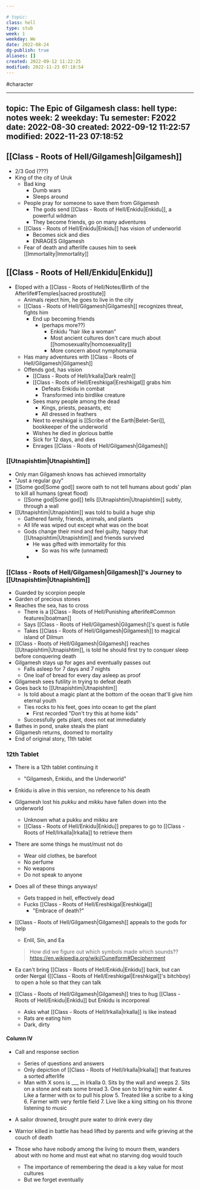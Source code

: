 ---
# topic: 
class: hell
type: stub
week: 1
weekday: We
date: 2022-08-24
dg-publish: true
aliases: []
created: 2022-09-12 11:22:25
modified: 2022-11-23 07:18:54
---
#character 


<div class="transclusion internal-embed is-loaded"><div class="markdown-embed">



---
topic: The Epic of Gilgamesh
class: hell
type: notes
week: 2
weekday: Tu
semester: F2022
date: 2022-08-30
created: 2022-09-12 11:22:57
modified: 2022-11-23 07:18:52
---




## [[Class - Roots of Hell/Gilgamesh\|Gilgamesh]]
- 2/3 God (???)
- King of the city of Uruk
	- Bad king
		- Dumb wars
		- Sleeps around
	- People pray for someone to save them from Gilgamesh
		- The gods send [[Class - Roots of Hell/Enkidu\|Enkidu]], a powerful wildman
		- They become friends, go on many adventures
	- [[Class - Roots of Hell/Enkidu\|Enkidu]] has vision of underworld
		- Becomes sick and dies
		- ENRAGES Gilgamesh
	- Fear of death and afterlife causes him to seek [[Immortality\|Immortality]]

## [[Class - Roots of Hell/Enkidu\|Enkidu]]
- Eloped with a [[Class - Roots of Hell/Notes/Birth of the Afterlife#Temples\|sacred prostitute]]
	- Animals reject him, he goes to live in the city
	- [[Class - Roots of Hell/Gilgamesh\|Gilgamesh]] recognizes threat, fights him
		- End up becoming friends
			- (perhaps more??)
				- Enkidu "hair like a woman"
				- Most ancient cultures don't care much about [[homosexuality\|homosexuality]]
				- More concern about nymphomania
	- Has many adventures with [[Class - Roots of Hell/Gilgamesh\|Gilgamesh]]
	- Offends god, has vision
		- [[Class - Roots of Hell/Irkalla\|Dark realm]]
		- [[Class - Roots of Hell/Ereshkigal\|Ereshkigal]] grabs him
			- Defeats Enkidu in combat
			- Transformed into birdlike creature
		- Sees many people among the dead
			- Kings, priests, peasants, etc
			- All dressed in feathers
		- Next to ereshkigal is [[Scribe of the Earth\|Belet-Seri]], bookkeeper of the underworld
		- Wishes he died in glorious battle
		- Sick for 12 days, and dies
		- Enrages [[Class - Roots of Hell/Gilgamesh\|Gilgamesh]]




### [[Utnapishtim\|Utnapishtim]]
- Only man Gilgamesh knows has achieved immortality
- "Just a regular guy"
- [[Some god\|Some god]] swore oath to not tell humans about gods' plan to kill all humans (great flood)
	- [[Some god\|Some god]] tells [[Utnapishtim\|Utnapishtim]] subtly, through a wall
- [[Utnapishtim\|Utnapishtim]] was told to build a huge ship
	- Gathered family, friends, animals, and plants
	- All life was wiped out except what was on the boat
	- Gods change their mind and feel guilty, happy that [[Utnapishtim\|Utnapishtim]] and friends survived
		- He was gifted with immortality for this
			- So was his wife (unnamed)
		- 


### [[Class - Roots of Hell/Gilgamesh\|Gilgamesh]]'s Journey to [[Utnapishtim\|Utnapishtim]]
- Guarded by scorpion people
- Garden of precious stones
- Reaches the sea, has to cross
	- There is a [[Class - Roots of Hell/Punishing afterlife#Common features\|boatman]]
	- Says [[Class - Roots of Hell/Gilgamesh\|Gilgamesh]]'s quest is futile
	- Takes [[Class - Roots of Hell/Gilgamesh\|Gilgamesh]] to magical island of Dilmun
- [[Class - Roots of Hell/Gilgamesh\|Gilgamesh]] reaches [[Utnapishtim\|Utnapishtim]], is told he should first try to conquer sleep before conquering death
- Gilgamesh stays up for ages and eventually passes out
	- Falls asleep for 7 days and 7 nights
	- One loaf of bread for every day asleep as proof
- Gilgamesh sees futility in trying to defeat death
- Goes back to [[Utnapishtim\|Utnapishtim]]
	- Is told about a magic plant at the bottom of the ocean that'll give him eternal youth
	- Ties rocks to his feet, goes into ocean to get the plant
		- First recorded "Don't try this at home kids"
	- Successfully gets plant, does not eat immediately
- Bathes in pond, snake steals the plant
- Gilgamesh returns, doomed to mortality
- End of original story, 11th tablet

### 12th Tablet

- There is a 12th tablet continuing it
	- "Gilgamesh, Enkidu, and the Underworld"
- Enkidu is alive in this version, no reference to his death
- Gilgamesh lost his *pukku* and *mikku* have fallen down into the underworld
	- Unknown what a pukku and mikku are
	- [[Class - Roots of Hell/Enkidu\|Enkidu]] prepares to go to [[Class - Roots of Hell/Irkalla\|Irkalla]] to retrieve them
- There are some things he must/must not do
	- Wear old clothes, be barefoot
	- No perfume
	- No weapons
	- Do not speak to anyone
- Does all of these things anyways!
	- Gets trapped in hell, effectively dead
	- Fucks [[Class - Roots of Hell/Ereshkigal\|Ereshkigal]]
		- "Embrace of death?"
- [[Class - Roots of Hell/Gilgamesh\|Gilgamesh]] appeals to the gods for help
	- Enlil, Sin, and Ea
	> How did we figure out which symbols made which sounds??
	> https://en.wikipedia.org/wiki/Cuneiform#Decipherment
	
- Ea can't bring [[Class - Roots of Hell/Enkidu\|Enkidu]] back, but can order Nergal ([[Class - Roots of Hell/Ereshkigal\|Ereshkigal]]'s bitchboy) to open a hole so that they can talk
- [[Class - Roots of Hell/Gilgamesh\|Gilgamesh]] tries to hug [[Class - Roots of Hell/Enkidu\|Enkidu]] but Enkidu is incorporeal
	- Asks what [[Class - Roots of Hell/Irkalla\|Irkalla]] is like instead
	- Rats are eating him
	- Dark, dirty

#### Column IV
- Call and response section
	- Series of questions and answers
	- Only depiction of [[Class - Roots of Hell/Irkalla\|Irkalla]] that features a sorted afterlife
	- Man with X sons is ___ in Irkalla
	  0. Sits by the wall and weeps
	  2. Sits on a stone and eats some bread
	  3. One son to bring him water
	  4. Like a farmer with ox to pull his plow
	  5. Treated like a scribe to a king
	  6. Farmer with very fertile field
	  7. Live like a king sitting on his throne listening to music

- A sailor drowned, brought pure water to drink every day
- Warrior killed in battle has head lifted by parents and wife grieving at the couch of death
- Those who have nobody among the living to mourn them, wanders about with no home and must eat what no starving dog would touch
	- The importance of remembering the dead is a key value for most cultures
	- But we forget eventually

</div></div>
